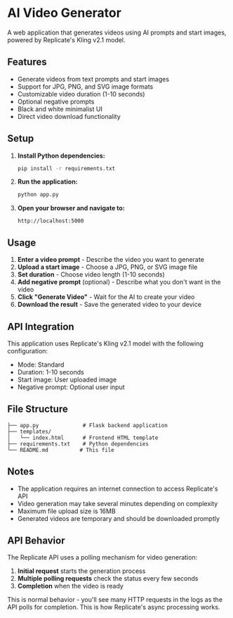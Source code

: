 # AI Video Generator

A web application that generates videos using AI prompts and start images, powered by Replicate's Kling v2.1 model.

## Features

- Generate videos from text prompts and start images
- Support for JPG, PNG, and SVG image formats
- Customizable video duration (1-10 seconds)
- Optional negative prompts
- Black and white minimalist UI
- Direct video download functionality

## Setup

1. **Install Python dependencies:**
   ```bash
   pip install -r requirements.txt
   ```

2. **Run the application:**
   ```bash
   python app.py
   ```

3. **Open your browser and navigate to:**
   ```
   http://localhost:5000
   ```

## Usage

1. **Enter a video prompt** - Describe the video you want to generate
2. **Upload a start image** - Choose a JPG, PNG, or SVG image file
3. **Set duration** - Choose video length (1-10 seconds)
4. **Add negative prompt** (optional) - Describe what you don't want in the video
5. **Click "Generate Video"** - Wait for the AI to create your video
6. **Download the result** - Save the generated video to your device

## API Integration

This application uses Replicate's Kling v2.1 model with the following configuration:
- Mode: Standard
- Duration: 1-10 seconds
- Start image: User uploaded image
- Negative prompt: Optional user input

## File Structure

```
├── app.py              # Flask backend application
├── templates/
│   └── index.html      # Frontend HTML template
├── requirements.txt    # Python dependencies
└── README.md          # This file
```

## Notes

- The application requires an internet connection to access Replicate's API
- Video generation may take several minutes depending on complexity
- Maximum file upload size is 16MB
- Generated videos are temporary and should be downloaded promptly

## API Behavior

The Replicate API uses a polling mechanism for video generation:
1. **Initial request** starts the generation process
2. **Multiple polling requests** check the status every few seconds
3. **Completion** when the video is ready

This is normal behavior - you'll see many HTTP requests in the logs as the API polls for completion. This is how Replicate's async processing works.
